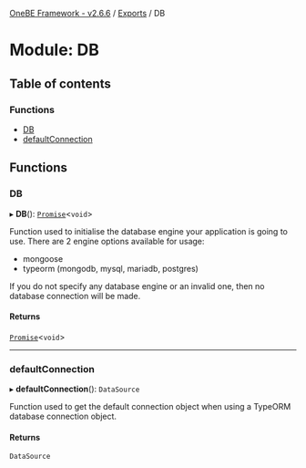 [OneBE Framework - v2.6.6](../README.md) / [Exports](../modules.md) / DB

# Module: DB

## Table of contents

### Functions

- [DB](DB.md#db)
- [defaultConnection](DB.md#defaultconnection)

## Functions

### DB

▸ **DB**(): [`Promise`]( https://developer.mozilla.org/en-US/docs/Web/JavaScript/Reference/Global_Objects/Promise )<`void`\>

Function used to initialise the database engine your application is going
to use. There are 2 engine options available for usage:
 - mongoose
 - typeorm (mongodb, mysql, mariadb, postgres)

If you do not specify any database engine or an invalid one, then no database
connection will be made.

#### Returns

[`Promise`]( https://developer.mozilla.org/en-US/docs/Web/JavaScript/Reference/Global_Objects/Promise )<`void`\>

___

### defaultConnection

▸ **defaultConnection**(): `DataSource`

Function used to get the default connection object when using
a TypeORM database connection object.

#### Returns

`DataSource`
